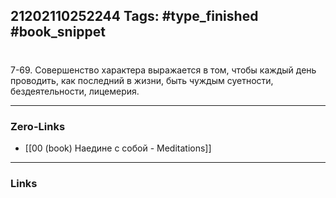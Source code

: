 21202110252244
Tags: #type_finished #book_snippet 
---
# 

 7-69. Совершенство характера выражается в том, чтобы каждый день проводить, как последний в жизни, быть чуждым суетности, бездеятельности, лицемерия. 

---
### Zero-Links
 - [[00 (book) Наедине с собой - Meditations]]
---
### Links

